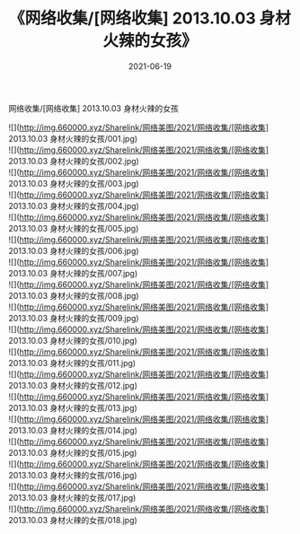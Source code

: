 ﻿---
layout: post
title:  《网络收集/[网络收集] 2013.10.03 身材火辣的女孩》
date:   2021-06-19
img: http://img.660000.xyz/Sharelink/网络美图/2021/网络收集/[网络收集] 2013.10.03 身材火辣的女孩/000.jpg
categories: [美女, 清纯, 唯美]
---

网络收集/[网络收集] 2013.10.03 身材火辣的女孩

 ![](http://img.660000.xyz/Sharelink/网络美图/2021/网络收集/[网络收集] 2013.10.03 身材火辣的女孩/001.jpg) <br>![](http://img.660000.xyz/Sharelink/网络美图/2021/网络收集/[网络收集] 2013.10.03 身材火辣的女孩/002.jpg) <br>![](http://img.660000.xyz/Sharelink/网络美图/2021/网络收集/[网络收集] 2013.10.03 身材火辣的女孩/003.jpg) <br>![](http://img.660000.xyz/Sharelink/网络美图/2021/网络收集/[网络收集] 2013.10.03 身材火辣的女孩/004.jpg) <br>![](http://img.660000.xyz/Sharelink/网络美图/2021/网络收集/[网络收集] 2013.10.03 身材火辣的女孩/005.jpg) <br>![](http://img.660000.xyz/Sharelink/网络美图/2021/网络收集/[网络收集] 2013.10.03 身材火辣的女孩/006.jpg) <br>![](http://img.660000.xyz/Sharelink/网络美图/2021/网络收集/[网络收集] 2013.10.03 身材火辣的女孩/007.jpg) <br>![](http://img.660000.xyz/Sharelink/网络美图/2021/网络收集/[网络收集] 2013.10.03 身材火辣的女孩/008.jpg) <br>![](http://img.660000.xyz/Sharelink/网络美图/2021/网络收集/[网络收集] 2013.10.03 身材火辣的女孩/009.jpg) <br>![](http://img.660000.xyz/Sharelink/网络美图/2021/网络收集/[网络收集] 2013.10.03 身材火辣的女孩/010.jpg) <br>![](http://img.660000.xyz/Sharelink/网络美图/2021/网络收集/[网络收集] 2013.10.03 身材火辣的女孩/011.jpg) <br>![](http://img.660000.xyz/Sharelink/网络美图/2021/网络收集/[网络收集] 2013.10.03 身材火辣的女孩/012.jpg) <br>![](http://img.660000.xyz/Sharelink/网络美图/2021/网络收集/[网络收集] 2013.10.03 身材火辣的女孩/013.jpg) <br>![](http://img.660000.xyz/Sharelink/网络美图/2021/网络收集/[网络收集] 2013.10.03 身材火辣的女孩/014.jpg) <br>![](http://img.660000.xyz/Sharelink/网络美图/2021/网络收集/[网络收集] 2013.10.03 身材火辣的女孩/015.jpg) <br>![](http://img.660000.xyz/Sharelink/网络美图/2021/网络收集/[网络收集] 2013.10.03 身材火辣的女孩/016.jpg) <br>![](http://img.660000.xyz/Sharelink/网络美图/2021/网络收集/[网络收集] 2013.10.03 身材火辣的女孩/017.jpg) <br>![](http://img.660000.xyz/Sharelink/网络美图/2021/网络收集/[网络收集] 2013.10.03 身材火辣的女孩/018.jpg) <br>